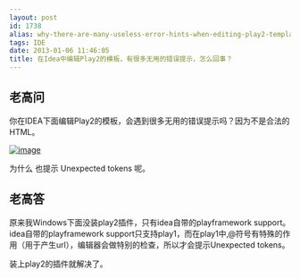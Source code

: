 ```yaml
---
layout: post
id: 1738
alias: why-there-are-many-useless-error-hints-when-editing-play2-templates-with-idea
tags: IDE
date: 2013-01-06 11:46:05
title: 在Idea中编辑Play2的模板，有很多无用的错误提示，怎么回事？
---
```


## 老高问

你在IDEA下面编辑Play2的模板，会遇到很多无用的错误提示吗？因为不是合法的HTML。

[![image](http://freewind.me/wp-content/uploads/2013/01/image_thumb98.png "image")](http://freewind.me/wp-content/uploads/2013/01/image98.png)

为什么 <!DOCTYPE html> 也提示 Unexpected tokens 呢。

## 老高答

原来我Windows下面没装play2插件，只有idea自带的playframework support。idea自带的playframework support只支持play1，而在play1中,@符号有特殊的作用（用于产生url），编辑器会做特别的检查，所以才会提示Unexpected tokens。

装上play2的插件就解决了。
